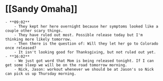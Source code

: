 # [[Sandy Omaha]]
	- **09:02**
		- They kept her here overnight because her symptoms looked like a couple other scary things.
		- They have ruled out most. Possible release today but I'm thinking more likely tomorrow.
		- Then there is the question of: Will they let her go to Colorado once released?
		- It isn't looking good for Thanksgiving, but not ruled out yet.
	- **16:02**
		- We just got word that Mom is being released tonight. If I can get some sleep we will be on the road tomorrow morning.
		- Nick, Jason: workout whenever we should be at Jason's so Nick can pick us up Thursday morning.